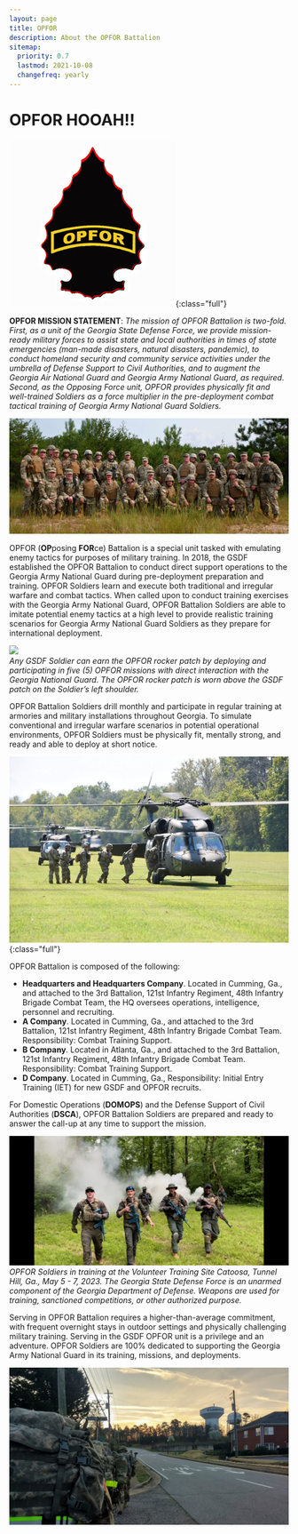 ```yaml
---
layout: page
title: OPFOR
description: About the OPFOR Battalion
sitemap:
  priority: 0.7
  lastmod: 2021-10-08
  changefreq: yearly
---
```

# OPFOR HOOAH!!

![OPFOR Battalion](/images/opfor-gold-patch-on-black-arrow-300x300.jpg "OPFOR Battalion"){:class="full"}

**OPFOR MISSION STATEMENT**: *The mission of OPFOR Battalion is two-fold. First, as a unit of the Georgia State Defense Force, we provide mission-ready military forces to assist state and local authorities in times of state emergencies (man-made disasters, natural disasters, pandemic), to conduct homeland security and community service activities under the umbrella of Defense Support to Civil Authorities, and to augment the Georgia Air National Guard and Georgia Army National Guard, as required. Second, as the Opposing Force unit, OPFOR provides physically fit and well-trained Soldiers as a force multiplier in the pre-deployment combat tactical training of Georgia Army National Guard Soldiers.*

![OPFOR Unit](/images/gsdf-opfor-image-_288949592_344341291205427_257733229097107550_n.jpg)

OPFOR (**OP**posing **FOR**ce) Battalion is a special unit tasked with emulating enemy tactics for purposes of military training. In 2018, the GSDF established the OPFOR Battalion to conduct direct support operations to the Georgia Army National Guard during pre-deployment preparation and training. OPFOR Soldiers learn and execute both traditional and irregular warfare and combat tactics. When called upon to conduct training exercises with the Georgia Army National Guard, OPFOR Battalion Soldiers are able to imitate potential enemy tactics at a high level to provide realistic training scenarios for Georgia Army National Guard Soldiers as they prepare for international deployment.  

![](https://lh4.googleusercontent.com/L-_hBT79dLSTgLWaRx_p6aN1QAXqjU2EiuBBKmhqZTZTZX9NQtZcJb3R6YHJ6b0i394-bzMKdvje8g8qOd6uZbkxjIjIXZt9dZ-6bgJOue9pylJQEp_4lxYk5L3hQaCZdNNwE9yxu7WpXxxSV6B8L98)\
*Any GSDF Soldier can earn the OPFOR rocker patch by deploying and participating in five (5) OPFOR missions with direct interaction with the Georgia National Guard. The OPFOR rocker patch is worn above the GSDF patch on the Soldier’s left shoulder.*

OPFOR Battalion Soldiers drill monthly and participate in regular training at armories and military installations throughout Georgia. To simulate conventional and irregular warfare scenarios in potential operational environments, OPFOR Soldiers must be physically fit, mentally strong, and ready and able to deploy at short notice. 

![OPFOR doing OPFOR stuff with Blackhawks](/images/opfor5.jpg "OPFOR doing OPFOR stuff with Blackhawks"){:class="full"}

OPFOR Battalion is composed of the following:

* **Headquarters and Headquarters Company**. Located in Cumming, Ga., and attached to the 3rd Battalion, 121st Infantry Regiment, 48th Infantry Brigade Combat Team, the HQ oversees operations, intelligence, personnel and recruiting.
* **A Company**. Located in Cumming, Ga., and attached to the 3rd Battalion, 121st Infantry Regiment, 48th Infantry Brigade Combat Team. Responsibility: Combat Training Support.
* **B Company**. Located in Atlanta, Ga., and attached to the 3rd Battalion, 121st Infantry Regiment, 48th Infantry Brigade Combat Team. Responsibility: Combat Training Support.
* **D Company**. Located in Cumming, Ga., Responsibility: Initial Entry Training (IET) for new GSDF and OPFOR recruits.

For Domestic Operations (**DOMOPS**) and the Defense Support of Civil Authorities (**DSCA**), OPFOR Battalion Soldiers are prepared and ready to answer the call-up at any time to support the mission.

![Throwin' smoke!](/images/opfor2.jpeg "OPFOR Mission")\
*OPFOR Soldiers in training at the Volunteer Training Site Catoosa, Tunnel Hill, Ga., May 5 - 7, 2023. The Georgia State Defense Force is an unarmed component of the Georgia Department of Defense. Weapons are used for training, sanctioned competitions, or other authorized purpose.*

Serving in OPFOR Battalion requires a higher-than-average commitment, with frequent overnight stays in outdoor settings and physically challenging military training. Serving in the GSDF OPFOR unit is a privilege and an adventure. OPFOR Soldiers are 100% dedicated to supporting the Georgia Army National Guard in its training, missions, and deployments.

![OPFOR taking a 4-mile ruck to downtown Cumming, GA](/images/opfor1.jpg "OPFOR RUCK")